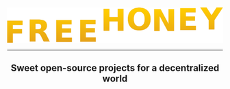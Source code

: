 <p align="center">
  <img src="https://github.com/free-honey/.github/blob/main/art/free-honey-text2.png" alt="Free Honey" width="700" />
  <hr />
<h2 align="center" style="border-bottom: none">Sweet open-source projects for a decentralized world</h2>
</p>